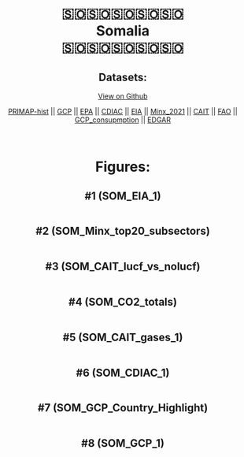 
<center>
<h1 align="center">
🇸🇴🇸🇴🇸🇴🇸🇴🇸🇴
<br>
Somalia
<br>
🇸🇴🇸🇴🇸🇴🇸🇴🇸🇴
</h1>
<h2>Datasets:</h2>
<p><a href="https://github.com/dquintani/GreenhouseData/tree/master/country_data/SOM_Somalia/data">View on Github</a>
<br></p><p><a href="data/SOM_PRIMAP-hist.csv">PRIMAP-hist</a> || <a href="data/SOM_GCP.csv">GCP</a> || <a href="data/SOM_EPA.csv">EPA</a> || <a href="data/SOM_CDIAC.csv">CDIAC</a> || <a href="data/SOM_EIA.csv">EIA</a> || <a href="data/SOM_Minx_2021.csv">Minx_2021</a> || <a href="data/SOM_CAIT.csv">CAIT</a> || <a href="data/SOM_FAO.csv">FAO</a> || <a href="data/SOM_GCP_consupmption.csv">GCP_consupmption</a> || <a href="data/SOM_EDGAR.csv">EDGAR</a></p><p><br></p>
<h1>Figures:</h1><h2>#1 (SOM_EIA_1)</h2>
<p><img alt="" src="figures/SOM_EIA_1.png" /></p><h2>#2 (SOM_Minx_top20_subsectors)</h2>
<p><img alt="" src="figures/SOM_Minx_top20_subsectors.png" /></p><h2>#3 (SOM_CAIT_lucf_vs_nolucf)</h2>
<p><img alt="" src="figures/SOM_CAIT_lucf_vs_nolucf.png" /></p><h2>#4 (SOM_CO2_totals)</h2>
<p><img alt="" src="figures/SOM_CO2_totals.png" /></p><h2>#5 (SOM_CAIT_gases_1)</h2>
<p><img alt="" src="figures/SOM_CAIT_gases_1.png" /></p><h2>#6 (SOM_CDIAC_1)</h2>
<p><img alt="" src="figures/SOM_CDIAC_1.png" /></p><h2>#7 (SOM_GCP_Country_Highlight)</h2>
<p><img alt="" src="figures/SOM_GCP_Country_Highlight.png" /></p><h2>#8 (SOM_GCP_1)</h2>
<p><img alt="" src="figures/SOM_GCP_1.png" /></p>